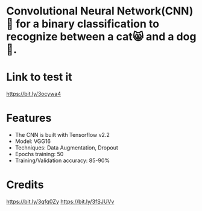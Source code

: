 # Convolutional Neural Network(CNN)🧠 for a binary classification to recognize between a cat😸 and a dog🐶.

# Link to test it
https://bit.ly/3ocywa4

# Features
- The CNN is built with Tensorflow v2.2
- Model: VGG16
- Techniques: Data Augmentation, Dropout
- Epochs training: 50
- Training/Validation accuracy: 85-90%

# Credits
https://bit.ly/3qfq0Zy
https://bit.ly/3fSJUVv
